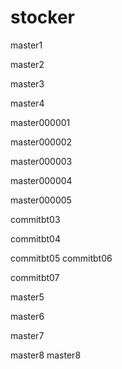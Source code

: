 # stocker

master1

master2

master3

master4

master000001

master000002

master000003

master000004

master000005



commitbt03

commitbt04

commitbt05
commitbt06

commitbt07

master5

master6

master7

master8
master8


